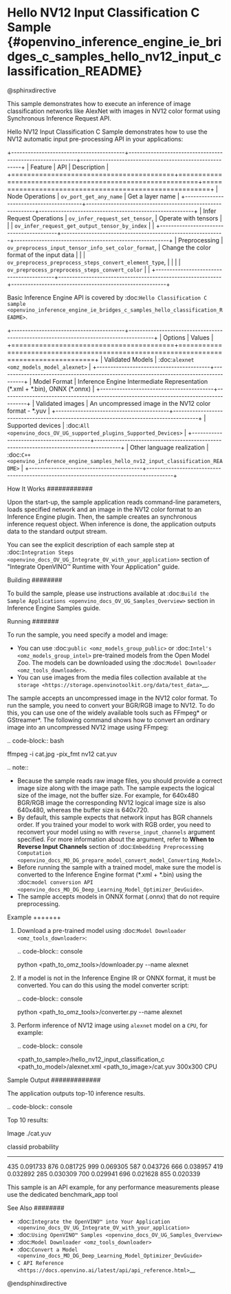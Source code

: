 # Hello NV12 Input Classification C Sample {#openvino_inference_engine_ie_bridges_c_samples_hello_nv12_input_classification_README}

@sphinxdirective

This sample demonstrates how to execute an inference of image classification networks like AlexNet with images in NV12 color format using Synchronous Inference Request API.

Hello NV12 Input Classification C Sample demonstrates how to use the NV12 automatic input pre-processing API in your applications:

+-----------------------------------------+-----------------------------------------------------------+--------------------------------------------------------+
| Feature                                 | API                                                       | Description                                            |
+=========================================+===========================================================+========================================================+
| Node Operations                         | ``ov_port_get_any_name``                                  | Get a layer name                                       |
+-----------------------------------------+-----------------------------------------------------------+--------------------------------------------------------+
| Infer Request Operations                | ``ov_infer_request_set_tensor``,                          | Operate with tensors                                   |
|                                         | ``ov_infer_request_get_output_tensor_by_index``           |                                                        |
+-----------------------------------------+-----------------------------------------------------------+--------------------------------------------------------+
| Preprocessing                           | ``ov_preprocess_input_tensor_info_set_color_format``,     | Change the color format of the input data              |
|                                         | ``ov_preprocess_preprocess_steps_convert_element_type``,  |                                                        |
|                                         | ``ov_preprocess_preprocess_steps_convert_color``          |                                                        |
+-----------------------------------------+-----------------------------------------------------------+--------------------------------------------------------+


Basic Inference Engine API is covered by :doc:`Hello Classification C sample <openvino_inference_engine_ie_bridges_c_samples_hello_classification_README>`.

+-----------------------------------------+---------------------------------------------------------------------------------------+
| Options                                 | Values                                                                                |
+=========================================+=======================================================================================+
| Validated Models                        | :doc:`alexnet <omz_models_model_alexnet>`                                             |
+-----------------------------------------+---------------------------------------------------------------------------------------+
| Model Format                            | Inference Engine Intermediate Representation (\*.xml + \*.bin), ONNX (\*.onnx)        |
+-----------------------------------------+---------------------------------------------------------------------------------------+
| Validated images                        | An uncompressed image in the NV12 color format - \*.yuv                               |
+-----------------------------------------+---------------------------------------------------------------------------------------+
| Supported devices                       | :doc:`All <openvino_docs_OV_UG_supported_plugins_Supported_Devices>`                  |
+-----------------------------------------+---------------------------------------------------------------------------------------+
| Other language realization              | :doc:`C++ <openvino_inference_engine_samples_hello_nv12_input_classification_README>` |
+-----------------------------------------+---------------------------------------------------------------------------------------+

How It Works
############

Upon the start-up, the sample application reads command-line parameters, loads specified network and an image in the NV12 color format to an Inference Engine plugin. Then, the sample creates an synchronous inference request object. When inference is done, the application outputs data to the standard output stream.

You can see the explicit description of each sample step at :doc:`Integration Steps <openvino_docs_OV_UG_Integrate_OV_with_your_application>` section of "Integrate OpenVINO™ Runtime with Your Application" guide.

Building
########

To build the sample, please use instructions available at :doc:`Build the Sample Applications <openvino_docs_OV_UG_Samples_Overview>` section in Inference Engine Samples guide.

Running
#######

To run the sample, you need specify a model and image:

- You can use :doc:`public <omz_models_group_public>` or :doc:`Intel's <omz_models_group_intel>` pre-trained models from the Open Model Zoo. The models can be downloaded using the :doc:`Model Downloader <omz_tools_downloader>`.
- You can use images from the media files collection available at `the storage <https://storage.openvinotoolkit.org/data/test_data>`__.

The sample accepts an uncompressed image in the NV12 color format. To run the sample, you need to convert your BGR/RGB image to NV12. To do this, you can use one of the widely available tools such as FFmpeg\* or GStreamer\*. The following command shows how to convert an ordinary image into an uncompressed NV12 image using FFmpeg:

.. code-block:: bash
   
   ffmpeg -i cat.jpg -pix_fmt nv12 cat.yuv

.. note::
  
   - Because the sample reads raw image files, you should provide a correct image size along with the image path. The sample expects the logical size of the image, not the buffer size. For example, for 640x480 BGR/RGB image the corresponding NV12 logical image size is also 640x480, whereas the buffer size is 640x720.
   - By default, this sample expects that network input has BGR channels order. If you trained your model to work with RGB order, you need to reconvert your model using ``mo`` with ``reverse_input_channels`` argument specified. For more information about the argument, refer to **When to Reverse Input Channels** section of :doc:`Embedding Preprocessing Computation <openvino_docs_MO_DG_prepare_model_convert_model_Converting_Model>`.
   - Before running the sample with a trained model, make sure the model is converted to the Inference Engine format (\*.xml + \*.bin) using the :doc:`model conversion API <openvino_docs_MO_DG_Deep_Learning_Model_Optimizer_DevGuide>`.
   - The sample accepts models in ONNX format (.onnx) that do not require preprocessing.

Example
+++++++

1. Download a pre-trained model using :doc:`Model Downloader <omz_tools_downloader>`:
   
   .. code-block:: console
      
      python <path_to_omz_tools>/downloader.py --name alexnet

2. If a model is not in the Inference Engine IR or ONNX format, it must be converted. You can do this using the model converter script:
   
   .. code-block:: console

      python <path_to_omz_tools>/converter.py --name alexnet

3. Perform inference of NV12 image using `alexnet` model on a `CPU`, for example:
   
   .. code-block:: console
      
      <path_to_sample>/hello_nv12_input_classification_c <path_to_model>/alexnet.xml <path_to_image>/cat.yuv 300x300 CPU

Sample Output
#############

The application outputs top-10 inference results.

.. code-block:: console
   
   Top 10 results:
   
   Image ./cat.yuv
   
   classid probability
   ------- -----------
   435       0.091733
   876       0.081725
   999       0.069305
   587       0.043726
   666       0.038957
   419       0.032892
   285       0.030309
   700       0.029941
   696       0.021628
   855       0.020339
   
   This sample is an API example, for any performance measurements please use the dedicated benchmark_app tool

See Also
########

- :doc:`Integrate the OpenVINO™ into Your Application <openvino_docs_OV_UG_Integrate_OV_with_your_application>`
- :doc:`Using OpenVINO™ Samples <openvino_docs_OV_UG_Samples_Overview>`
- :doc:`Model Downloader <omz_tools_downloader>`
- :doc:`Convert a Model <openvino_docs_MO_DG_Deep_Learning_Model_Optimizer_DevGuide>`
- `C API Reference <https://docs.openvino.ai/latest/api/api_reference.html>`__

@endsphinxdirective

